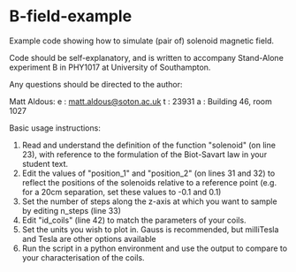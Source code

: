 # B-field-example
Example code showing how to simulate (pair of) solenoid magnetic field.

Code should be self-explanatory, and is written to accompany Stand-Alone experiment B in PHY1017 at University of Southampton.

Any questions should be directed to the author:

Matt Aldous:
    e : matt.aldous@soton.ac.uk
    t : 23931
    a : Building 46, room 1027
    
Basic usage instructions:
  1) Read and understand the definition of the function "solenoid" (on line 23), with reference to the formulation of the Biot-Savart law in your student text.
  2) Edit the values of "position_1" and "position_2" (on lines 31 and 32) to reflect the positions of the solenoids relative to a reference point (e.g. for a 20cm separation, set these values to -0.1 and 0.1)
  3) Set the number of steps along the z-axis at which you want to sample by editing n_steps (line 33)
  4) Edit "id_coils" (line 42) to match the parameters of your coils.
  5) Set the units you wish to plot in. Gauss is recommended, but milliTesla and Tesla are other options available
  6) Run the script in a python environment and use the output to compare to your characterisation of the coils.
